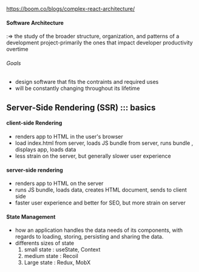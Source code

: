 https://boom.co/blogs/complex-react-architecture/

#### Software Architecture
:=> the study of the broader structure, organization, and patterns
of a development project-primarily the ones that impact developer 
productivity overtime

###### Goals
- design software that fits the contraints and required uses 
- will be constantly changing throughout its lifetime 

## Server-Side Rendering (SSR) ::: basics

#### client-side Rendering
- renders app to HTML in the user's browser
- load index.html from server, loads JS bundle from server, runs bundle 
, displays app, loads data 
- less strain on the server, but generally slower user experience 

#### server-side rendering 
- renders app to HTML on the server 
- runs JS bundle, loads data, creates HTML document, sends to client side 
- faster user experience and better for SEO, but more strain on server 

#### State Management
- how an application handles the data needs of its components, with regards
to loading, storing, persisting and sharing the data.
- differents sizes of state 
    1. small state : useState, Context 
    2. medium state : Recoil 
    3. Large state : Redux, MobX 



